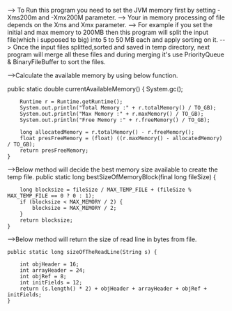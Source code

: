 --> To Run this program you need to set the JVM memory first by setting -Xms200m and -Xmx200M parameter.
--> Your in memory processing of file depends on the Xms and Xmx parameter.
--> For example if you set the initial and max memory to 200MB then this program will split the input file(which i supposed to big) into 5 to 50 MB each and apply sorting on it.
--> Once the input files splitted,sorted and saved in temp directory, next program will merge all these files and during merging it's use PriorityQueue & BinaryFileBuffer to sort the files.

-->Calculate the available memory by using below function.

public static double currentAvailableMemory() {
		System.gc();

		Runtime r = Runtime.getRuntime();
		System.out.println("Total Memory :" + r.totalMemory() / TO_GB);
		System.out.println("Max Memory :" + r.maxMemory() / TO_GB);
		System.out.println("Free Memory :" + r.freeMemory() / TO_GB);

		long allocatedMemory = r.totalMemory() - r.freeMemory();
		float presFreeMemory = (float) ((r.maxMemory() - allocatedMemory) / TO_GB);
		return presFreeMemory;
	}

-->Below method will decide the best memory size available to create the temp file.
public static long bestSizeOfMemoryBlock(final long fileSize) {

		long blocksize = fileSize / MAX_TEMP_FILE + (fileSize % MAX_TEMP_FILE == 0 ? 0 : 1);
		if (blocksize < MAX_MEMORY / 2) {
			blocksize = MAX_MEMORY / 2;
		}
		return blocksize;
	}


-->Below method will return the size of read line in bytes from file.

	public static long sizeOfTheReadLine(String s) {

		int objHeader = 16;
		int arrayHeader = 24;
		int objRef = 8;
		int initFields = 12;
		return (s.length() * 2) + objHeader + arrayHeader + objRef + initFields;
	}
